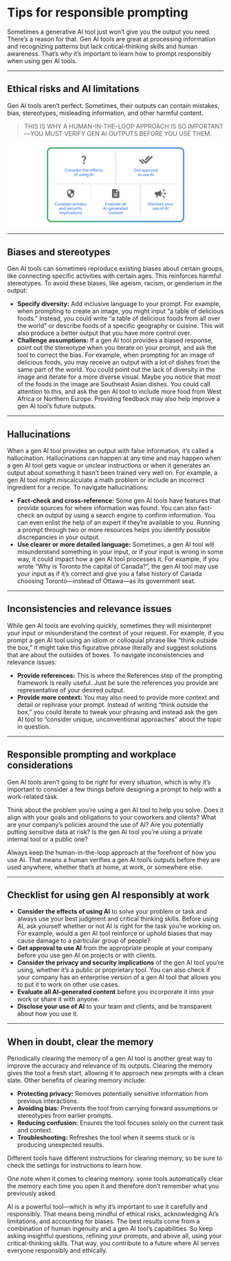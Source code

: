 # Tips for responsible prompting

Sometimes a generative AI tool just won’t give you the output you need. There’s a reason for that. Gen AI tools are great at processing information and recognizing patterns but lack critical-thinking skills and human awareness. That’s why it’s important to learn how to prompt responsibly when using gen AI tools.

---

## Ethical risks and AI limitations

Gen AI tools aren’t perfect. Sometimes, their outputs can contain mistakes, bias, stereotypes, misleading information, and other harmful content.

> THIS IS WHY A HUMAN-IN-THE-LOOP APPROACH IS SO IMPORTANT—YOU MUST VERIFY GEN AI OUTPUTS BEFORE YOU USE THEM.

![Responsible Prompting](./responsible-prompting.png)

---

## Biases and stereotypes

Gen AI tools can sometimes reproduce existing biases about certain groups, like connecting specific activities with certain ages. This reinforces harmful stereotypes. To avoid these biases, like ageism, racism, or genderism in the output:

- **Specify diversity:** Add inclusive language to your prompt. For example, when prompting to create an image, you might input “a table of delicious foods.” Instead, you could write “a table of delicious foods from all over the world” or describe foods of a specific geography or cuisine. This will also produce a better output that you have more control over.
- **Challenge assumptions:** If a gen AI tool provides a biased response, point out the stereotype when you iterate on your prompt, and ask the tool to correct the bias. For example, when prompting for an image of delicious foods, you may receive an output with a lot of dishes from the same part of the world. You could point out the lack of diversity in the image and iterate for a more diverse visual. Maybe you notice that most of the foods in the image are Southeast Asian dishes. You could call attention to this, and ask the gen AI tool to include more food from West Africa or Northern Europe. Providing feedback may also help improve a gen AI tool’s future outputs.

---

## Hallucinations

When a gen AI tool provides an output with false information, it’s called a hallucination. Hallucinations can happen at any time and may happen when a gen AI tool gets vague or unclear instructions or when it generates an output about something it hasn’t been trained very well on. For example, a gen AI tool might miscalculate a math problem or include an incorrect ingredient for a recipe. To navigate hallucinations:

- **Fact-check and cross-reference:** Some gen AI tools have features that provide sources for where information was found. You can also fact-check an output by using a search engine to confirm information. You can even enlist the help of an expert if they’re available to you. Running a prompt through two or more resources helps you identify possible discrepancies in your output.
- **Use clearer or more detailed language:** Sometimes, a gen AI tool will misunderstand something in your input, or if your input is wrong in some way, it could impact how a gen AI tool processes it. For example, if you wrote “Why is Toronto the capital of Canada?”, the gen AI tool may use your input as if it’s correct and give you a false history of Canada choosing Toronto—instead of Ottawa—as its government seat.

---

## Inconsistencies and relevance issues

While gen AI tools are evolving quickly, sometimes they will misinterpret your input or misunderstand the context of your request. For example, if you prompt a gen AI tool using an idiom or colloquial phrase like “think outside the box,” it might take this figurative phrase literally and suggest solutions that are about the outsides of boxes. To navigate inconsistencies and relevance issues:

- **Provide references:** This is where the References step of the prompting framework is really useful. Just be sure the references you provide are representative of your desired output.
- **Provide more context:** You may also need to provide more context and detail or rephrase your prompt. Instead of writing “think outside the box,” you could iterate to tweak your phrasing and instead ask the gen AI tool to “consider unique, unconventional approaches” about the topic in question.

---

## Responsible prompting and workplace considerations

Gen AI tools aren’t going to be right for every situation, which is why it’s important to consider a few things before designing a prompt to help with a work-related task.

Think about the problem you’re using a gen AI tool to help you solve. Does it align with your goals and obligations to your coworkers and clients? What are your company’s policies around the use of AI? Are you potentially putting sensitive data at risk? Is the gen AI tool you’re using a private internal tool or a public one?

Always keep the human-in-the-loop approach at the forefront of how you use AI. That means a human verifies a gen AI tool’s outputs before they are used anywhere, whether that’s at home, at work, or somewhere else.

---

## Checklist for using gen AI responsibly at work

- **Consider the effects of using AI** to solve your problem or task and always use your best judgment and critical thinking skills. Before using AI, ask yourself whether or not AI is right for the task you’re working on. For example, would a gen AI tool reinforce or uphold biases that may cause damage to a particular group of people?
- **Get approval to use AI** from the appropriate people at your company before you use gen AI on projects or with clients.
- **Consider the privacy and security implications** of the gen AI tool you’re using, whether it’s a public or proprietary tool. You can also check if your company has an enterprise version of a gen AI tool that allows you to put it to work on other use cases.
- **Evaluate all AI-generated content** before you incorporate it into your work or share it with anyone.
- **Disclose your use of AI** to your team and clients, and be transparent about how you use it.

---

## When in doubt, clear the memory

Periodically clearing the memory of a gen AI tool is another great way to improve the accuracy and relevance of its outputs. Clearing the memory gives the tool a fresh start, allowing it to approach new prompts with a clean slate. Other benefits of clearing memory include:

- **Protecting privacy:** Removes potentially sensitive information from previous interactions.
- **Avoiding bias:** Prevents the tool from carrying forward assumptions or stereotypes from earlier prompts.
- **Reducing confusion:** Ensures the tool focuses solely on the current task and context.
- **Troubleshooting:** Refreshes the tool when it seems stuck or is producing unexpected results.

Different tools have different instructions for clearing memory, so be sure to check the settings for instructions to learn how.

One note when it comes to clearing memory: some tools automatically clear the memory each time you open it and therefore don’t remember what you previously asked.

AI is a powerful tool—which is why it’s important to use it carefully and responsibly. That means being mindful of ethical risks, acknowledging AI’s limitations, and accounting for biases. The best results come from a combination of human ingenuity and a gen AI tool’s capabilities. So keep asking insightful questions, refining your prompts, and above all, using your critical-thinking skills. That way, you contribute to a future where AI serves everyone responsibly and ethically.
